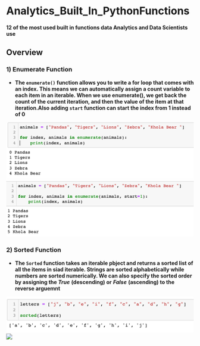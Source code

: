 # Analytics_Built_In_PythonFunctions
**12 of the most used built in functions data Analytics and Data Scientists use**

## Overview 

### 1) Enumerate Function 
- **The `enumerate()` function allows you to write a for loop that comes with an index. This means we can automatically assign a count variable to each item in an iterable. When we use enumerate(), we get back the count of the current iteration, and then the value of the item at that iteration.Also adding `start` function can start the index from 1 instead of 0**

<img src="img/Enumerate.png">
<img src="img/Enumerate with start.png">

### 2) Sorted Function

- **The `Sorted` function takes an iterable pbject and returns a sorted list of all the items in siad iterable. Strings are sorted alphabetically while numbers are sorted numerically. We can also specify the sorted order by assigning the ***True***** **(descending) or** ***False*** **(ascending) to the reverse arguemnt**

<img src="img/Sorted.png">
<img src="img/Sorted with numbers.png">

